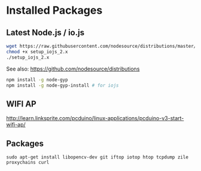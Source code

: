 # Installed Packages

## Latest Node.js / io.js

```bash
wget https://raw.githubusercontent.com/nodesource/distributions/master/deb/setup_iojs_2.x
chmod +x setup_iojs_2.x
./setup_iojs_2.x
```

See also: https://github.com/nodesource/distributions

```bash
npm install -g node-gyp
npm install -g node-gyp-install # for iojs
```

## WIFI AP

http://learn.linksprite.com/pcduino/linux-applications/pcduino-v3-start-wifi-ap/

## Packages

```
sudo apt-get install libopencv-dev git iftop iotop htop tcpdump zile proxychains curl
```
